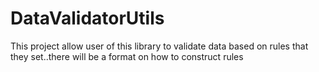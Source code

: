 # DataValidatorUtils
This project allow user of this library to validate data based on rules that they set..there will be a format on how to construct rules
